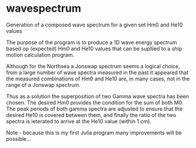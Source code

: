 # wavespectrum
Generation of a composed wave spectrum for a given set Hm0 and He10 values

The purpose of the program is to produce a 1D wave energy spectrum based op (expected) 
Hm0 and He10 values that can be supllied to a ship motion calculation program.

Although for the Northsea a Jonswap spectrum seems a logical choice, from a large number 
of wave spectra measured in the past it appeared that the measured combinations of Hm0 and He10
are, in many cases, not in the range of a Jonswap spectrum.

Thus as a solution the superposition of two Gamma wave spectra has been chosen. The desired Hm0 
provides the condition for the sum of both M0. The peak periods of both gamma spectra are adjusted 
to ensure that the desired He10 is covered between them, and finally the ratio of the two spectra 
is ieterated to arrive at the He10 value (within 1 cm).

Note - because this is my first Julia program many improvements will be possible...

